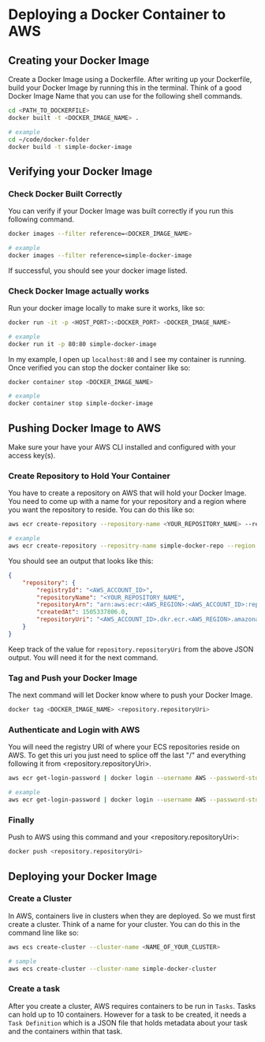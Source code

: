 # Deploying a Docker Container to AWS

## Creating your Docker Image

Create a Docker Image using a Dockerfile.
After writing up your Dockerfile, build your Docker Image by running this in the terminal. Think of a good Docker Image Name that you can use for the following shell commands.

```bash
cd <PATH_TO_DOCKERFILE>
docker built -t <DOCKER_IMAGE_NAME> .

# example
cd ~/code/docker-folder
docker build -t simple-docker-image
```
## Verifying your Docker Image

### Check Docker Built Correctly
You can verify if your Docker Image was built correctly if you run this following command.

```bash
docker images --filter reference=<DOCKER_IMAGE_NAME>

# example
docker images --filter reference=simple-docker-image
```

If successful, you should see your docker image listed.

### Check Docker Image actually works
Run your docker image locally to make sure it works, like so:

```bash
docker run -it -p <HOST_PORT>:<DOCKER_PORT> <DOCKER_IMAGE_NAME>

# example
docker run it -p 80:80 simple-docker-image
```

In my example, I open up `localhost:80` and I see my container is running. Once verified you can stop the docker container like so:

```bash
docker container stop <DOCKER_IMAGE_NAME>

# example
docker container stop simple-docker-image
```

## Pushing Docker Image to AWS

Make sure your have your AWS CLI installed and configured with your access key(s).

### Create Repository to Hold Your Container

You have to create a repository on AWS that will hold your Docker Image. You need to come up with a name for your repository and a region where you want the repository to reside. You can do this like so:

```bash
aws ecr create-repository --repository-name <YOUR_REPOSITORY_NAME> --region <AWS_REGION>

# example
aws ecr create-repository --repositry-name simple-docker-repo --region ap-northeast-2
```

You should see an output that looks like this:

```json
{
    "repository": {
        "registryId": "<AWS_ACCOUNT_ID>",
        "repositoryName": "<YOUR_REPOSITORY_NAME",
        "repositoryArn": "arn:aws:ecr:<AWS_REGION>:<AWS_ACCOUNT_ID>:repository/<YOUR_REPOSITORY_NAME>",
        "createdAt": 1505337806.0,
        "repositoryUri": "<AWS_ACCOUNT_ID>.dkr.ecr.<AWS_REGION>.amazonaws.com/<YOUR_REPOSITORY_NAME>"
    }
}
```

Keep track of the value for `repository.repositoryUri` from the above JSON output. You will need it for the next command.

### Tag and Push your Docker Image

The next command will let Docker know where to push your Docker Image.

```bash
docker tag <DOCKER_IMAGE_NAME> <repository.repositoryUri>
```

### Authenticate and Login with AWS

You will need the registry URI of where your ECS repositories reside on AWS. To get this uri you just need to splice off the last "/" and everything following it from <repository.repositoryUri>.

```bash
aws ecr get-login-password | docker login --username AWS --password-stdin <repository.repositoryUri>

# example
aws ecr get-login-password | docker login --username AWS --password-stdin 423432424.dkr.ecr.ap-northeast-2.amazonaws.com
```

### Finally

Push to AWS using this command and your <repository.repositoryUri>:

```bash
docker push <repository.repositoryUri>
```

## Deploying your Docker Image

### Create a Cluster

In AWS, containers live in clusters when they are deployed. So we must first create a cluster. Think of a name for your cluster. You can do this in the command line like so:

```bash
aws ecs create-cluster --cluster-name <NAME_OF_YOUR_CLUSTER>

# sample
aws ecs create-cluster --cluster-name simple-docker-cluster
```

### Create a task

After you create a cluster, AWS requires containers to be run in `Tasks`. Tasks can hold up to 10 containers. However for a task to be created, it needs a `Task Definition` which is a JSON file that holds metadata about your task and the containers within that task.